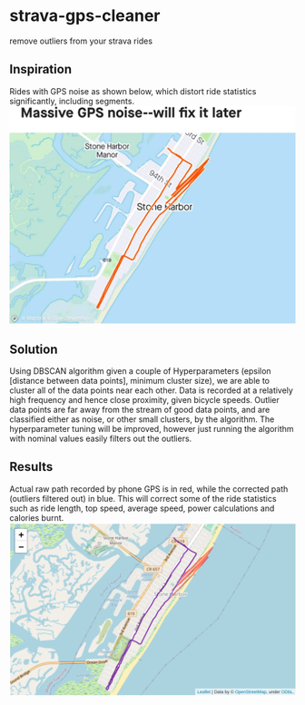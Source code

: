 # strava-gps-cleaner
remove outliers from your strava rides

## Inspiration
Rides with GPS noise as shown below, which distort ride statistics significantly, including segments.
![alt text](https://github.com/sunssoldier/strava-gps-cleaner/blob/master/inspiration.jpg)

## Solution
Using DBSCAN algorithm given a couple of Hyperparameters (epsilon [distance between data points], minimum cluster size), we are able to cluster all of the data points near each other. Data is recorded at a relatively high frequency and hence close proximity, given bicycle speeds. Outlier data points are far away from the stream of good data points, and are classified either as noise, or other small clusters, by the algorithm. The hyperparameter tuning will be improved, however just running the algorithm with nominal values easily filters out the outliers. 

## Results
Actual raw path recorded by phone GPS is in red, while the corrected path (outliers filtered out) in blue. This will correct some of the ride statistics such as ride length, top speed, average speed, power calculations and calories burnt.
![alt text](https://github.com/sunssoldier/strava-gps-cleaner/blob/master/strava_outliers_filtered.png)
